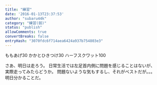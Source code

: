 ```yaml
---
title: "練習"
date: '2016-01-13T23:37:53'
author: "subaru44k"
category: "練習(弱)"
status: "publish"
allowComments: true
convertBreaks: false
entryHash: "3070fdc6f714aea6424a937b754803e3"
---
```

ももあげ30
かかとひきつけ30
ハーフスクワット100

さあ、明日は走ろう。
日常生活では左足首内側に問題を感じることはないが、実際走ってみたらどうか。
問題ないような気もするし、それがベストだが。。。明日分かることだ。

